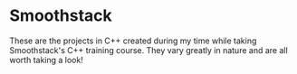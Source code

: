 # Smoothstack

These are the projects in C++ created during my time while taking Smoothstack's C++ training course. They vary greatly in nature and are all worth taking a look!
